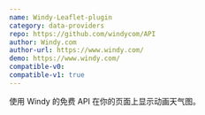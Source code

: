 ```yaml
---
name: Windy-Leaflet-plugin
category: data-providers
repo: https://github.com/windycom/API
author: Windy.com
author-url: https://www.windy.com/
demo: https://www.windy.com/
compatible-v0:
compatible-v1: true
---
```


使用 Windy 的免费 API 在你的页面上显示动画天气图。
